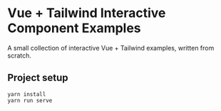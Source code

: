 # Vue + Tailwind Interactive Component Examples

A small collection of interactive Vue + Tailwind examples, written from scratch.

## Project setup
```
yarn install
yarn run serve
```

